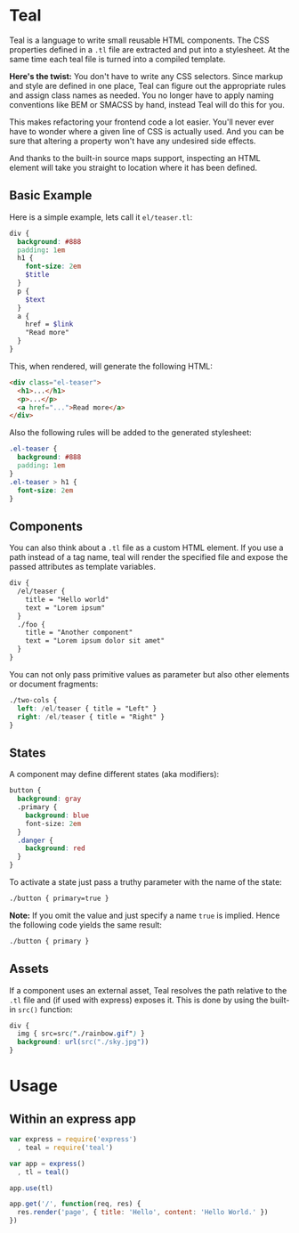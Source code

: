 # Teal

Teal is a language to write small reusable HTML components. The CSS properties
defined in a `.tl` file are extracted and put into a stylesheet. At the same
time each teal file is turned into a compiled template.

__Here's the twist:__ You don't have to write any CSS selectors. Since markup
and style are defined in one place, Teal can figure out the appropriate rules
and assign class names as needed. You no longer have to apply naming conventions
like BEM or SMACSS by hand, instead Teal will do this for you.

This makes refactoring your frontend code a lot easier. You'll never ever have
to wonder where a given line of CSS is actually used. And you can be sure that
altering a property won't have any undesired side effects.

And thanks to the built-in source maps support, inspecting an HTML element will
take you straight to location where it has been defined.

## Basic Example

Here is a simple example, lets call it `el/teaser.tl`:

```scss
div {
  background: #888
  padding: 1em
  h1 {
    font-size: 2em
    $title
  }
  p {
    $text
  }
  a {
    href = $link
    "Read more"
  }
}
```

This, when rendered, will generate the following HTML:

```html
<div class="el-teaser">
  <h1>...</h1>
  <p>...</p>
  <a href="...">Read more</a>
</div>
```

Also the following rules will be added to the generated stylesheet:

```css
.el-teaser {
  background: #888
  padding: 1em
}
.el-teaser > h1 {
  font-size: 2em
}
```

## Components

You can also think about a `.tl` file as a custom HTML element. If you use a
path instead of a tag name, teal will render the specified file and expose the
passed attributes as template variables.

```scss
div {
  /el/teaser {
    title = "Hello world"
    text = "Lorem ipsum"
  }
  ./foo {
    title = "Another component"
    text = "Lorem ipsum dolor sit amet"
  }
}
```

You can not only pass primitive values as parameter but also other elements or
document fragments:

```scss
./two-cols {
  left: /el/teaser { title = "Left" }
  right: /el/teaser { title = "Right" }
}
```

## States

A component may define different states (aka modifiers):

```scss
button {
  background: gray
  .primary {
    background: blue
    font-size: 2em
  }
  .danger {
    background: red
  }
}
```

To activate a state just pass a truthy parameter with the name of the state:

```scss
./button { primary=true }
```

__Note:__ If you omit the value and just specify a name `true` is implied.
Hence the following code yields the same result:

```scss
./button { primary }
```

## Assets

If a component uses an external asset, Teal resolves the path relative to the
`.tl` file and (if used with express) exposes it. This is done by using the
built-in `src()` function:

```scss
div {
  img { src=src("./rainbow.gif") }
  background: url(src("./sky.jpg"))
}
```


# Usage

## Within an express app


```js
var express = require('express')
  , teal = require('teal')

var app = express()
  , tl = teal()

app.use(tl)

app.get('/', function(req, res) {
  res.render('page', { title: 'Hello', content: 'Hello World.' })
})
```
